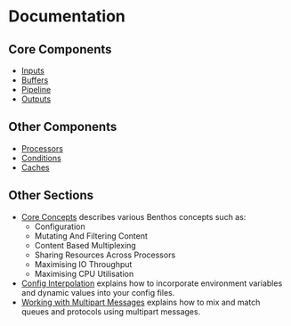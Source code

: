 Documentation
=============

## Core Components

- [Inputs](./inputs/README.md)
- [Buffers](./buffers/README.md)
- [Pipeline](./pipeline.md)
- [Outputs](./outputs/README.md)

## Other Components

- [Processors](./processors/README.md)
- [Conditions](./conditions/README.md)
- [Caches](./caches/README.md)

## Other Sections

- [Core Concepts](./concepts.md) describes various Benthos concepts such as:
  - Configuration
  - Mutating And Filtering Content
  - Content Based Multiplexing
  - Sharing Resources Across Processors
  - Maximising IO Throughput
  - Maximising CPU Utilisation
- [Config Interpolation](./config_interpolation.md) explains how to incorporate
  environment variables and dynamic values into your config files.
- [Working with Multipart Messages](./multipart.md) explains how to mix and
  match queues and protocols using multipart messages.
